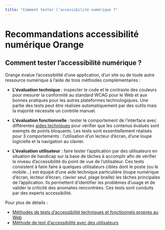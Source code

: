 ```yaml
---
title: "Comment tester l’accessibilité numérique ?"
---
```


# Recommandations accessibilité numérique Orange

## Comment tester l’accessibilité numérique&nbsp;?

Orange évalue l’accessibilité d’une application, d’un site ou de toute autre ressource numérique à l’aide de trois méthodes complémentaires&nbsp;:
- **L'évaluation technique**&nbsp;: inspecter le code et le contraste des couleurs pour mesurer la conformité au standard WCAG pour le Web et aux bonnes pratiques pour les autres plateformes technologiques.
Une partie des tests peut être réalisée automatiquement par des outils mais la majorité nécessite un contrôle manuel.

- **L'évaluation fonctionnelle**&nbsp;: tester le comportement de l’interface avec différentes [aides techniques](/fr/solutions-assistance/) pour vérifier que les contenus évalués sont exempts de points bloquants.
Les tests sont essentiellement réalisés pour 3 comportements : l’utilisation d’un lecteur d’écran, d’une loupe logicielle et la navigation au clavier.

- **L'évaluation utilisateur**&nbsp;: faire tester l’application par des utilisateurs en situation de handicap sur la base de tâches à accomplir afin de vérifier le niveau d’accessibilité du point de vue de l’utilisateur.
Ces tests consistent à faire faire à quelques utilisateurs cibles dont le poste (ou le mobile…) est équipé d’une aide technique particulière (loupe numérique d’écran, lecteur d’écran, clavier seul, plage braille) les tâches principales de l’application. Ils permettent d’identifier les problèmes d’usage et de valider la criticité des anomalies rencontrées. Ces tests sont conduits par des experts accessibilité.

Pour plus de détails&nbsp;:
- [Méthodes de tests d’accessibilité techniques et fonctionnels propres au Web](/fr/web/outils/)
- [Méthode de test d’accessibilité avec des utilisateurs](/fr/methode-tests-utilisateur/)
